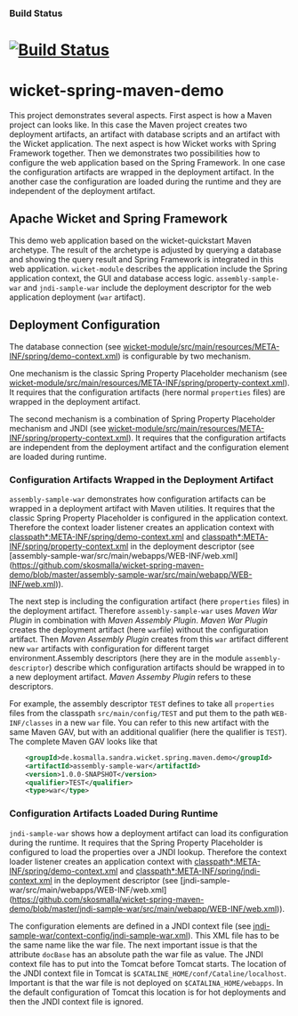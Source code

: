 ### Build Status
[![Build Status](https://travis-ci.org/skosmalla/wicket-spring-maven-demo.svg?branch=master)](https://travis-ci.org/skosmalla/wicket-spring-maven-demo)
================================

wicket-spring-maven-demo
========================

This project demonstrates several aspects. First aspect is how a Maven project can looks like. In this case the Maven project creates two deployment artifacts, an artifact with database scripts and an artifact with the Wicket application. The next aspect is how Wicket works with Spring Framework together. Then we demonstrates two possibilities how to configure the web application based on the Spring Framework. In one case the configuration artifacts are wrapped in the deployment artifact. In the another case the configuration are loaded during the runtime and they are independent of the deployment artifact. 

## Apache Wicket and Spring Framework
This demo web application based on the wicket-quickstart Maven archetype. The result of the archetype is adjusted by querying a database and showing the query result and Spring Framework is integrated in this web application. `wicket-module` describes the application include the Spring application context, the GUI and database access logic. `assembly-sample-war` and `jndi-sample-war` include the deployment descriptor for the web application deployment (`war` artifact).  

## Deployment Configuration
The database connection (see [wicket-module/src/main/resources/META-INF/spring/demo-context.xml](https://github.com/skosmalla/wicket-spring-maven-demo/blob/master/wicket-module/src/main/resources/META-INF/spring/demo-context.xml)) is configurable by two mechanism. 

One mechanism is the classic Spring Property Placeholder mechanism (see [wicket-module/src/main/resources/META-INF/spring/property-context.xml](https://github.com/skosmalla/wicket-spring-maven-demo/blob/master/wicket-module/src/main/resources/META-INF/spring/property-context.xml)). It requires that the configuration artifacts (here normal `properties` files) are wrapped in the deployment artifact.

The second mechanism is a combination of Spring Property Placeholder mechanism and JNDI (see [wicket-module/src/main/resources/META-INF/spring/property-context.xml](https://github.com/skosmalla/wicket-spring-maven-demo/blob/master/wicket-module/src/main/resources/META-INF/spring/property-context.xml)). It requires that the configuration artifacts are independent from the deployment artifact and the configuration element are loaded during runtime. 

### Configuration Artifacts Wrapped in the Deployment Artifact
`assembly-sample-war` demonstrates how configuration artifacts can be wrapped in a deployment artifact with Maven utilities. It requires that the classic Spring Property Placeholder is configured in the application context. Therefore the context loader listener creates an application context with [classpath*:META-INF/spring/demo-context.xml](https://github.com/skosmalla/wicket-spring-maven-demo/blob/master/wicket-module/src/main/resources/META-INF/spring/demo-context.xml) and [classpath*:META-INF/spring/property-context.xml](https://github.com/skosmalla/wicket-spring-maven-demo/blob/master/wicket-module/src/main/resources/META-INF/spring/property-context.xml) in the deployment descriptor (see [assembly-sample-war/src/main/webapps/WEB-INF/web.xml] (https://github.com/skosmalla/wicket-spring-maven-demo/blob/master/assembly-sample-war/src/main/webapp/WEB-INF/web.xml)).

The next step is including the configuration artifact (here `properties` files) in the deployment artifact. Therefore `assembly-sample-war` uses _Maven War Plugin_ in combination with _Maven Assembly Plugin_. _Maven War Plugin_ creates the deployment artifact (here `war`file) without the configuration artifact. Then _Maven Assembly Plugin_ creates from this `war` artifact different new `war` artifacts with configuration for different target environment.Assembly descriptors (here they are in the module `assembly-descriptor`) describe which configuration artifacts should be wrapped in to a new deployment artifact. _Maven Assemby Plugin_ refers to these descriptors.

For example, the assembly descriptor `TEST` defines to take all `properties` files from the classpath `src/main/config/TEST` and put them to the path `WEB-INF/classes` in a new `war` file. You can refer to this new artifact with the same Maven GAV, but with an additional qualifier (here the qualifier is `TEST`). The complete Maven GAV  looks like that
```xml
    <groupId>de.kosmalla.sandra.wicket.spring.maven.demo</groupId>
    <artifactId>assembly-sample-war</artifactId>
    <version>1.0.0-SNAPSHOT</version>
    <qualifier>TEST</qualifier>
    <type>war</type>
```

### Configuration Artifacts Loaded During Runtime
`jndi-sample-war` shows how a deployment artifact can load its configuration during the runtime. It requires that the Spring Property Placeholder is configured to load the properties over a JNDI lookup. Therefore the context loader listener creates an application context with [classpath*:META-INF/spring/demo-context.xml](https://github.com/skosmalla/wicket-spring-maven-demo/blob/master/wicket-module/src/main/resources/META-INF/spring/demo-context.xml) and [classpath*:META-INF/spring/jndi-context.xml](https://github.com/skosmalla/wicket-spring-maven-demo/blob/master/wicket-module/src/main/resources/META-INF/spring/jndi-context.xml) in the deployment descriptor (see [jndi-sample-war/src/main/webapps/WEB-INF/web.xml] (https://github.com/skosmalla/wicket-spring-maven-demo/blob/master/jndi-sample-war/src/main/webapp/WEB-INF/web.xml)).

The configuration elements are defined in a JNDI context file (see [jndi-sample-war/context-config/jndi-sample-war.xml](https://github.com/skosmalla/wicket-spring-maven-demo/blob/master/jndi-sample-war/context-config/jndi-sample-war.xml)). This XML file has to be the same name like the war file. The next important issue is that the attribute `docBase` has an absolute path the war file as value. The JNDI context file has to put into the Tomcat before Tomcat starts. The location of the JNDI context file in Tomcat is `$CATALINE_HOME/conf/Cataline/localhost`. Important is that the war file is not deployed on `$CATALINA_HOME/webapps`. In the default configuration of Tomcat this location is for hot deployments and then the JNDI context file is ignored. 

